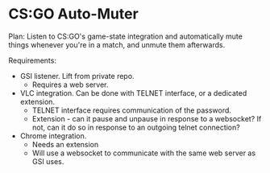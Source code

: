 CS:GO Auto-Muter
================

Plan: Listen to CS:GO's game-state integration and automatically mute things
whenever you're in a match, and unmute them afterwards.

Requirements:
* GSI listener. Lift from private repo.
  - Requires a web server.
* VLC integration. Can be done with TELNET interface, or a dedicated extension.
  - TELNET interface requires communication of the password.
  - Extension - can it pause and unpause in response to a websocket? If not,
    can it do so in response to an outgoing telnet connection?
* Chrome integration.
  - Needs an extension
  - Will use a websocket to communicate with the same web server as GSI uses.
